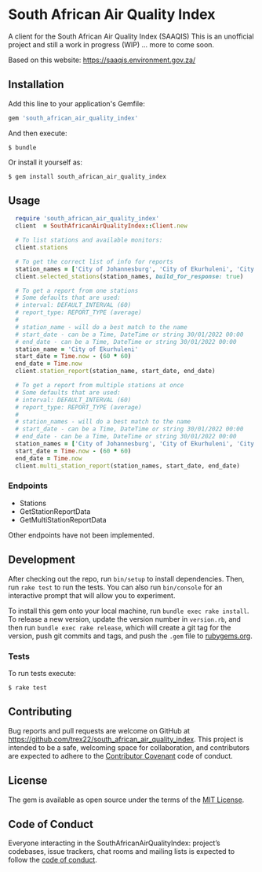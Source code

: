 #  South African Air Quality Index
A client for the South African Air Quality Index (SAAQIS)
This is an unofficial project and still a work in progress (WIP) ... more to come soon.

Based on this website: https://saaqis.environment.gov.za/

## Installation

Add this line to your application's Gemfile:

```ruby
gem 'south_african_air_quality_index'
```

And then execute:

    $ bundle

Or install it yourself as:

    $ gem install south_african_air_quality_index

## Usage

```ruby
  require 'south_african_air_quality_index'
  client  = SouthAfricanAirQualityIndex::Client.new

  # To list stations and available monitors:
  client.stations

  # To get the correct list of info for reports
  station_names = ['City of Johannesburg', 'City of Ekurhuleni', 'City of Cape Town']
  client.selected_stations(station_names, build_for_response: true)

  # To get a report from one stations
  # Some defaults that are used:
  # interval: DEFAULT_INTERVAL (60)
  # report_type: REPORT_TYPE (average)
  #
  # station_name - will do a best match to the name
  # start_date - can be a Time, DateTime or string 30/01/2022 00:00
  # end_date - can be a Time, DateTime or string 30/01/2022 00:00
  station_name = 'City of Ekurhuleni'
  start_date = Time.now - (60 * 60)
  end_date = Time.now
  client.station_report(station_name, start_date, end_date)

  # To get a report from multiple stations at once
  # Some defaults that are used:
  # interval: DEFAULT_INTERVAL (60)
  # report_type: REPORT_TYPE (average)
  #
  # station_names - will do a best match to the name
  # start_date - can be a Time, DateTime or string 30/01/2022 00:00
  # end_date - can be a Time, DateTime or string 30/01/2022 00:00
  station_names = ['City of Johannesburg', 'City of Ekurhuleni', 'City of Cape Town']
  start_date = Time.now - (60 * 60)
  end_date = Time.now
  client.multi_station_report(station_names, start_date, end_date)
```

### Endpoints
- Stations
- GetStationReportData
- GetMultiStationReportData

Other endpoints have not been implemented.

## Development

After checking out the repo, run `bin/setup` to install dependencies. Then, run `rake test` to run the tests. You can also run `bin/console` for an interactive prompt that will allow you to experiment.

To install this gem onto your local machine, run `bundle exec rake install`. To release a new version, update the version number in `version.rb`, and then run `bundle exec rake release`, which will create a git tag for the version, push git commits and tags, and push the `.gem` file to [rubygems.org](https://rubygems.org).

### Tests
To run tests execute:

    $ rake test

## Contributing

Bug reports and pull requests are welcome on GitHub at https://github.com/trex22/south_african_air_quality_index. This project is intended to be a safe, welcoming space for collaboration, and contributors are expected to adhere to the [Contributor Covenant](http://contributor-covenant.org) code of conduct.

## License

The gem is available as open source under the terms of the [MIT License](https://opensource.org/licenses/MIT).

## Code of Conduct

Everyone interacting in the SouthAfricanAirQualityIndex: project’s codebases, issue trackers, chat rooms and mailing lists is expected to follow the [code of conduct](https://github.com/trex22/south_african_air_quality_index/blob/master/CODE_OF_CONDUCT.md).
